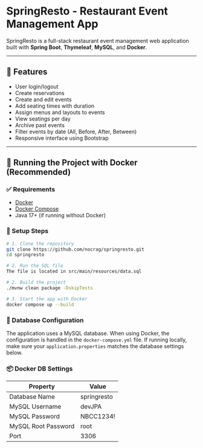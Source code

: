 # SpringResto - Restaurant Event Management App

SpringResto is a full-stack restaurant event management web application built with **Spring Boot**, **Thymeleaf**, **MySQL**, and **Docker**.

---

## 🚀 Features

- User login/logout
- Create reservations
- Create and edit events
- Add seating times with duration
- Assign menus and layouts to events
- View seatings per day
- Archive past events
- Filter events by date (All, Before, After, Between)
- Responsive interface using Bootstrap

---

## 🐳 Running the Project with Docker (Recommended)

### ✅ Requirements

- [Docker](https://www.docker.com/)
- [Docker Compose](https://docs.docker.com/compose/)
- Java 17+ (if running without Docker)

### 🔧 Setup Steps

```bash
# 1. Clone the repository
git clone https://github.com/nocrag/springresto.git
cd springresto

# 2. Run the SQL file
The file is located in src/main/resources/data.sql

# 2. Build the project
./mvnw clean package -DskipTests

# 3. Start the app with Docker
docker compose up --build
```

### 🔐 Database Configuration

The application uses a MySQL database. When using Docker, the configuration is handled in the
`docker-compose.yml` file. If running locally, make sure your `application.properties` matches
the database settings below.

### 📦 Docker DB Settings

| Property             | Value         |
|----------------------|---------------|
| Database Name        | springresto |
| MySQL Username       | devJPA      |
| MySQL Password       | NBCC1234!   |
| MySQL Root Password  | root        |
| Port                 | 3306        |

